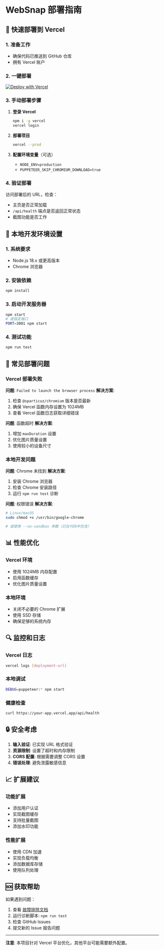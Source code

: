# WebSnap 部署指南

## 🚀 快速部署到 Vercel

### 1. 准备工作
- 确保代码已推送到 GitHub 仓库
- 拥有 Vercel 账户

### 2. 一键部署
[![Deploy with Vercel](https://vercel.com/button)](https://vercel.com/new/clone?repository-url=https://github.com/your-username/your-repo-name)

### 3. 手动部署步骤

1. **登录 Vercel**
   ```bash
   npm i -g vercel
   vercel login
   ```

2. **部署项目**
   ```bash
   vercel --prod
   ```

3. **配置环境变量**（可选）
   - `NODE_ENV=production`
   - `PUPPETEER_SKIP_CHROMIUM_DOWNLOAD=true`

### 4. 验证部署
访问部署后的 URL，检查：
- 主页是否正常加载
- `/api/health` 端点是否返回正常状态
- 截图功能是否工作

## 🔧 本地开发环境设置

### 1. 系统要求
- Node.js 18.x 或更高版本
- Chrome 浏览器

### 2. 安装依赖
```bash
npm install
```

### 3. 启动开发服务器
```bash
npm start
# 或指定端口
PORT=3001 npm start
```

### 4. 测试功能
```bash
npm run test
```

## 🐛 常见部署问题

### Vercel 部署失败

**问题**: `Failed to launch the browser process`
**解决方案**:
1. 检查 `@sparticuz/chromium` 版本是否最新
2. 确保 Vercel 函数内存设置为 1024MB
3. 查看 Vercel 函数日志获取详细错误

**问题**: 函数超时
**解决方案**:
1. 增加 `maxDuration` 设置
2. 优化图片质量设置
3. 使用较小的设备尺寸

### 本地开发问题

**问题**: Chrome 未找到
**解决方案**:
1. 安装 Chrome 浏览器
2. 检查 Chrome 安装路径
3. 运行 `npm run test` 诊断

**问题**: 权限错误
**解决方案**:
```bash
# Linux/macOS
sudo chmod +x /usr/bin/google-chrome

# 或使用 --no-sandbox 参数（已在代码中包含）
```

## 📊 性能优化

### Vercel 环境
- 使用 1024MB 内存配置
- 启用函数缓存
- 优化图片质量设置

### 本地环境
- 关闭不必要的 Chrome 扩展
- 使用 SSD 存储
- 确保足够的系统内存

## 🔍 监控和日志

### Vercel 日志
```bash
vercel logs [deployment-url]
```

### 本地调试
```bash
DEBUG=puppeteer:* npm start
```

### 健康检查
```bash
curl https://your-app.vercel.app/api/health
```

## 🔒 安全考虑

1. **输入验证**: 已实现 URL 格式验证
2. **资源限制**: 设置了超时和内存限制
3. **CORS 配置**: 根据需要调整 CORS 设置
4. **错误处理**: 避免泄露敏感信息

## 📈 扩展建议

### 功能扩展
- 添加用户认证
- 实现截图缓存
- 支持批量截图
- 添加水印功能

### 性能扩展
- 使用 CDN 加速
- 实现负载均衡
- 添加数据库存储
- 使用队列处理

## 🆘 获取帮助

如果遇到问题：
1. 查看 [故障排除文档](README.md#故障排除)
2. 运行诊断脚本: `npm run test`
3. 检查 GitHub Issues
4. 提交新的 Issue 报告问题

---

**注意**: 本项目针对 Vercel 平台优化，其他平台可能需要额外配置。
